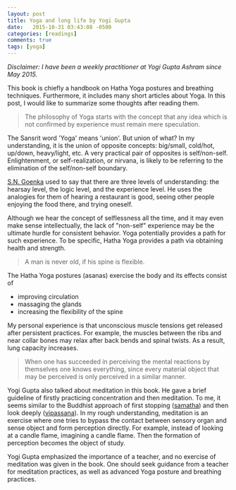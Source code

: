 ```yaml
---
layout: post
title: Yoga and long life by Yogi Gupta
date:   2015-10-31 03:43:08 -0500
categories: [readings]
comments: true
tags: [yoga]
---
```

*Disclaimer: I have been a weekly practitioner at Yogi Gupta Ashram
since May 2015.*

This book is chiefly a handbook on Hatha Yoga postures and breathing techniques. Furthermore, it includes many short articles about Yoga. 
In this post, I would like to summarize some thoughts after reading them.

> The philosophy of Yoga starts with the concept that any idea which is not confirmed by experience must remain mere speculation.

The Sansrit word 'Yoga' means 'union'. But union of what?
In my understanding, it is the union of opposite concepts: 
big/small, cold/hot, up/down, heavy/light, etc.
A very practical pair of opposites is self/non-self.
Enlightenment, or self-realization, or nirvana, is likely to be
referring to the elimination of the self/non-self boundary.

[S.N. Goenka](https://en.wikipedia.org/wiki/S._N._Goenka) used to say 
that there are three levels of understanding: the hearsay level, 
the logic level, and the experience level.
He uses the analogies for them
of hearing a restaurant is good, seeing other
people enjoying the food there, and trying oneself.

Although we hear the concept of selflessness all the time, 
and it may even make sense intellectually, the lack of "non-self"
experience may be the ultimate hurdle for consistent behavior.
Yoga potentially provides a path for such experience.
To be specific, Hatha Yoga provides a path via obtaining 
health and strength.

> A man is never old, if his spine is flexible.

The Hatha Yoga postures (asanas) exercise the body and its effects 
consist of

* improving circulation
* massaging the glands
* increasing the flexibility of the spine

My personal experience is that unconscious muscle tensions get
released after persistent practices. 
For example, the muscles between the ribs and near collar bones 
may relax after back bends and spinal twists. 
As a result, lung capacity increases.

> When one has succeeded in perceiving the mental reactions by themselves one knows everything, since every material object that may be perceived is only perceived in a similar manner.

Yogi Gupta also talked about meditation in this book.
He gave a brief guideline of firstly practicing concentration and 
then meditation. 
To me, it seems similar to the Buddhist approach of 
first stopping ([samatha](https://en.wikipedia.org/wiki/Samatha)) and then look deeply ([vipassana](https://en.wikipedia.org/wiki/Vipassanā)).
In my rough understanding, meditation is an exercise where one tries
to bypass the contact between sensory organ and sense object and 
form perception directly. For example, instead of looking at a 
candle flame, imagining a candle flame.
Then the formation of perception becomes the object of study.

Yogi Gupta emphasized the importance of a teacher, 
and no exercise of meditation was given in the book.
One should seek guidance from a teacher for meditation practices,
as well as advanced Yoga posture and breathing practices.
